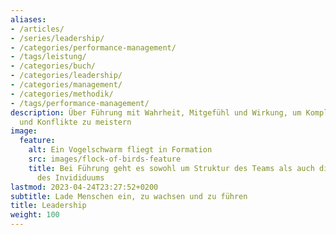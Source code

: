 ```yaml
---
aliases:
- /articles/
- /series/leadership/
- /categories/performance-management/
- /tags/leistung/
- /categories/buch/
- /categories/leadership/
- /categories/management/
- /categories/methodik/
- /tags/performance-management/
description: Über Führung mit Wahrheit, Mitgefühl und Wirkung, um Komplexität, Mehrdeutigkeit
  und Konflikte zu meistern
image:
  feature:
    alt: Ein Vogelschwarm fliegt in Formation
    src: images/flock-of-birds-feature
    title: Bei Führung geht es sowohl um Struktur des Teams als auch die Gestaltungsfreiheit
      des Invididuums
lastmod: 2023-04-24T23:27:52+0200
subtitle: Lade Menschen ein, zu wachsen und zu führen
title: Leadership
weight: 100
---
```

